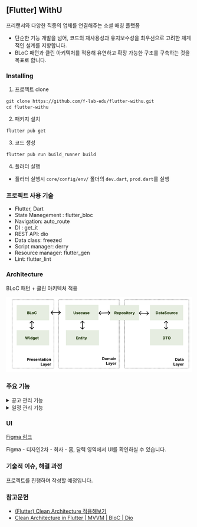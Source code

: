 [Flutter] WithU
---
프리랜서와 다양한 직종의 업체를 연결해주는 소셜 매칭 플랫폼

* 단순한 기능 개발을 넘어, 코드의 재사용성과 유지보수성을 최우선으로 고려한 체계적인 설계를 지향합니다.
* BLoC 패턴과 클린 아키텍처를 적용해 유연하고 확장 가능한 구조를 구축하는 것을 목표로 합니다.

### Installing
1. 프로젝트 clone
```
git clone https://github.com/f-lab-edu/flutter-withu.git
cd flutter-withu
```
2. 패키지 설치
```
flutter pub get
```
3. 코드 생성
```
flutter pub run build_runner build
```
4. 플러터 실행
- 플러터 실행시 `core/config/env/` 폴더의 `dev.dart`, `prod.dart`를 실행

### 프로젝트 사용 기술

* Flutter, Dart
* State Manegement : flutter_bloc
* Navigation: auto_route
* DI : get_it
* REST API: dio
* Data class: freezed
* Script manager: derry
* Resource manager: flutter_gen
* Lint: flutter_lint

### Architecture

BLoC 패턴 + 클린 아키텍처 적용

![img.png](img.png)

### 주요 기능

<details>


<summary>공고 관리 기능 </summary>

### 공고 관리 기능

1. 공고 목록
    1. 상태별 공고 목록을 볼 수 있는 화면
        - 상태 : `임시저장`, `진행`, `마감`
        - 검색 기능(공고명을 통한 검색)
2. 주소 찾기
    - 웹뷰와 다음 Post API를 활용한 주소 검색 기능
3. `Picker` 를 통한 기간 설정 기능
    - datepicker를 이용한 기간 설정 기능
    - timepicker를 이용한 시간 선택 기능
4. 지도 기능
    - 네이버 API를 활용한 지도 표시 기능
    - 공고의 등록된 주소를 마커로 표시
5. 공고 상세
    - 등록된 공고의 정보 표시
    - 4번 기능 활용한 지도 표시
6. 공고 등록
    - 등록 시 필요한 입력 항목
        - 공고명, 근로내용, 카테고리, 모집인원, 급여방법
        - 이동시간 유무, 휴게시간 유무, 식비유무, 근로계약기간, 주소
    - 근로계약기간
        - datepicker를 이용한 근로 기간 선택
        - timepicker를 이용한 근로 시간 선택
    - 주소
        - 주소 찾기 버튼 클릭 시 주소 찾기 화면으로 이동
7. 공고 임시 저장
8. 공고 마감
9. 공고 삭제
10. 공고 수정
    - 등록과 필요한 항목이 동일
11. 공고 지원자 목록
    - 해당 공고의 지원한 지원자 목록
    - 긱워커의 출근, 퇴근 정보 표시
    - 공고보기 버튼을 통해 공고 상세화면으로 이동

</details>

<details>
<summary>일정 관리 기능</summary>

### 일정 관리 기능

1. 일정 달력 기능
    - 달력을 통한 등록된 일정 표시 기능
    - 필터링 기능
        - 내일정 + 공고일정 표시
        - 공고일정만 표시
2. 일정 목록
    - 특정 날짜의 등록된 일정 리스트 표시
    - 공고 일정 클릭 시 공고 상세로 이동
    - 내 일정 클릭 시 내 일정 상세 화면으로 이동
3. 내 일정 등록
    - 제목, 날짜, 시간, 카테고리, 반복 여부, 메모 작성
    - 날짜 선택 - datepicker 활용
    - 시간 선택 - timepicker 활용
    - 카테고리 선택 - dropdown 메뉴 활용
4. 카테고리 관리
    - 바텀 시트를 통한 카테고리 목록 표시
5. 카테고리 추가
    - 바텀 시트를 통한 카테고리 추가 기능
6. 내 일정 상세
7. 내 일정 수정
8. 내 일정 삭제

</details>

### UI

[Figma 링크](https://www.figma.com/design/pEvpVIZU5Oci8l4kgOhM9s/with-U?node-id=632-29202&t=ZjVi5Xy4BKJCzdDb-1)

Figma - 디자인2차 - 회사 - 홈, 달력 영역에서 UI를 확인하실 수 있습니다.

### 기술적 이슈, 해결 과정

프로젝트를 진행하며 작성할 예정입니다.

### 참고문헌

* [(Flutter) Clean Architecture 적용해보기 ](https://blog.arong.info/flutter/2023/11/29/Flutter-Clean-Architecture-%EC%A0%81%EC%9A%A9%ED%95%B4%EB%B3%B4%EA%B8%B0.html)
* [Clean Architecture in Flutter | MVVM | BloC | Dio](https://medium.com/@yamen.abd98/clean-architecture-in-flutter-mvvm-bloc-dio-79b1615530e1)
